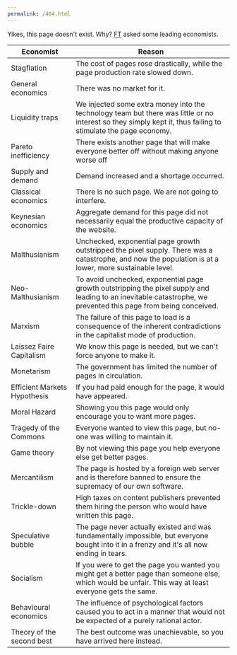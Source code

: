 ```yaml
---
permalink: /404.html
---
```


Yikes, this page doesn't exist. Why? [FT](ft.com) asked some leading economists.

Economist | Reason
--- | ---
Stagflation |     The cost of pages rose drastically, while the page production rate slowed down. 
General economics |     There was no market for it. 
Liquidity traps |     We injected some extra money into the technology team but there was little or no interest so they simply kept it, thus failing to stimulate the page economy. 
Pareto inefficiency |     There exists another page that will make everyone better off without making anyone worse off
Supply and demand |     Demand increased and a shortage occurred. 
Classical economics |     There is no such page. We are not going to interfere. 
Keynesian economics |     Aggregate demand for this page did not necessarily equal the productive capacity of the website. 
Malthusianism |     Unchecked, exponential page growth outstripped the pixel supply. There was a catastrophe, and now the population is at a lower, more sustainable level. 
Neo-Malthusianism |     To avoid unchecked, exponential page growth outstripping the pixel supply and leading to an inevitable catastrophe, we prevented this page from being conceived. 
Marxism |     The failure of this page to load is a consequence of the inherent contradictions in the capitalist mode of production. 
Laissez Faire Capitalism |     We know this page is needed, but we can't force anyone to make it. 
Monetarism |     The government has limited the number of pages in circulation. 
Efficient Markets Hypothesis |     If you had paid enough for the page, it would have appeared. 
Moral Hazard |     Showing you this page would only encourage you to want more pages. 
Tragedy of the Commons |     Everyone wanted to view this page, but no-one was willing to maintain it. 
Game theory |     By not viewing this page you help everyone else get better pages. 
Mercantilism |     The page is hosted by a foreign web server and is therefore banned to ensure the supremacy of our own software. 
Trickle-down |     High taxes on content publishers prevented them hiring the person who would have written this page. 
Speculative bubble |     The page never actually existed and was fundamentally impossible, but everyone bought into it in a frenzy and it's all now ending in tears. 
Socialism |     If you were to get the page you wanted you might get a better page than someone else, which would be unfair. This way at least everyone gets the same. 
Behavioural economics |     The influence of psychological factors caused you to act in a manner that would not be expected of a purely rational actor. 
Theory of the second best |     The best outcome was unachievable, so you have arrived here instead. 
